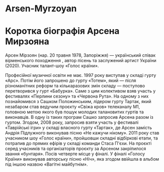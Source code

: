 # Arsen-Myrzoyan
<html>
  <head>
  <link rel="stylesheet" href="style.css">
    <meta charset="utf-8">
    <title>Арсен Мирзоян</title>
  </head>
  <body>
    <h1>Коротка біографія Арсена Мирзояна</h1> 
    <p>
     Арсен Мірзоян (нар. 20 травня 1978, Запоріжжя) — український співак вірменського походження , автор пісень та заслужений артист України (2020). Учасник талант-шоу «Голос країни».  
    </p>
    <p>Професійної музичної освіти не має. 1997 року виступав у складі гурту «Арс». Потім його запрошено до гурту «Тотем», який — після різноманітних реформ та кількаразових змін складу — поступово перетворився у гурт «Бабурка». Саме з цим колективом взяв участь у фестивалях «Перлини сезону» та «Червона Рута». На одному з них познайомився з Сашком Положинським, лідером гурту Тартак, який незабаром став ведучим проєкту «Свіжа кров» телеканалу М1, головною метою якого був пошук молодих талановитих гуртів та виконавців. В одну із таких програм Сашко запросив Арсена разом із гуртом. Згодом, 2008 року, запросив взяти участь у фестивалі «Таврійські ігри» у складі власного гурту «Тартак», де Арсен замість Андрія Підлужного виконував пісню «Не кажучи нікому».
        2011 року став учасником шоу «Голос країни», пройшовши складні відбіркові етапи, та потрапив до прямих ефірів у складі команди Стаса П'єхи. На проєкті серед учасників та організаторів проєкту за Арсеном закріпилося звання «бунтаря». Посів четверте місце у фіналі. У фіналі «Голосу Країни» виконував авторську пісню «Ніч», яка згодом ввійшла в альбом під іншою назвою «Вагітні майбутнім».
    </p>
</body>
</html>

